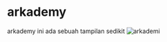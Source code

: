 # arkademy
arkademy
ini ada sebuah tampilan sedikit 
![arkademi](https://user-images.githubusercontent.com/35133457/101647966-edc5b180-3a6b-11eb-89a6-cae2b5d257c6.PNG)
